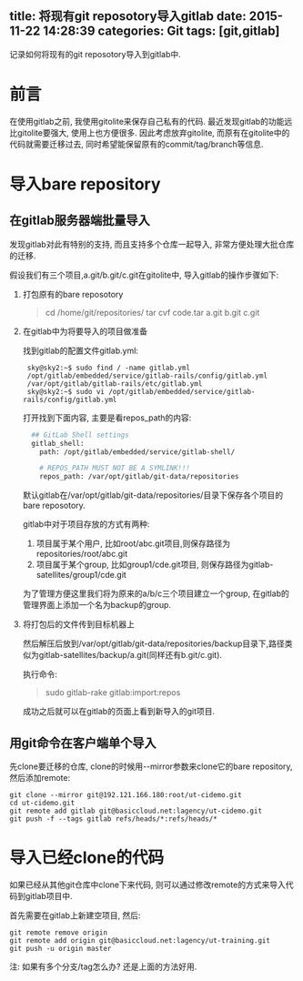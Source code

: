 title: 将现有git reposotory导入gitlab
date: 2015-11-22 14:28:39
categories: Git
tags: [git,gitlab]
---

记录如何将现有的git reposotory导入到gitlab中.

<!--more-->

#  前言

在使用gitlab之前, 我使用gitolite来保存自己私有的代码. 最近发现gitlab的功能远比gitolite要强大, 使用上也方便很多. 因此考虑放弃gitolite, 而原有在gitolite中的代码就需要迁移过去, 同时希望能保留原有的commit/tag/branch等信息.

# 导入bare repository

## 在gitlab服务器端批量导入

发现gitlab对此有特别的支持, 而且支持多个仓库一起导入, 非常方便处理大批仓库的迁移.

假设我们有三个项目,a.git/b.git/c.git在gitolite中, 导入gitlab的操作步骤如下:

1. 打包原有的bare reposotory

	> cd /home/git/repositories/
    > tar cvf code.tar a.git b.git c.git

2. 在gitlab中为将要导入的项目做准备

	找到gitlab的配置文件gitlab.yml:

        sky@sky2:~$ sudo find / -name gitlab.yml
        /opt/gitlab/embedded/service/gitlab-rails/config/gitlab.yml
        /var/opt/gitlab/gitlab-rails/etc/gitlab.yml
        sky@sky2:~$ sudo vi /opt/gitlab/embedded/service/gitlab-rails/config/gitlab.yml

	打开找到下面内容, 主要是看repos_path的内容:

    ```bash
      ## GitLab Shell settings
      gitlab_shell:
        path: /opt/gitlab/embedded/service/gitlab-shell/

        # REPOS_PATH MUST NOT BE A SYMLINK!!!
        repos_path: /var/opt/gitlab/git-data/repositories
    ```

	默认gitlab在/var/opt/gitlab/git-data/repositories/目录下保存各个项目的bare reposotory.

	gitlab中对于项目存放的方式有两种:

    1. 项目属于某个用户, 比如root/abc.git项目,则保存路径为repositories/root/abc.git
    2. 项目属于某个group, 比如group1/cde.git项目, 则保存路径为gitlab-satellites/group1/cde.git

	为了管理方便这里我们将为原来的a/b/c三个项目建立一个group, 在gitlab的管理界面上添加一个名为backup的group.

3. 将打包后的文件传到目标机器上

	然后解压后放到/var/opt/gitlab/git-data/repositories/backup目录下,路径类似为gitlab-satellites/backup/a.git(同样还有b.git/c.git).

    执行命令:

    > sudo gitlab-rake gitlab:import:repos

    成功之后就可以在gitlab的页面上看到新导入的git项目.

## 用git命令在客户端单个导入

先clone要迁移的仓库, clone的时候用--mirror参数来clone它的bare repository, 然后添加remote:

    git clone --mirror git@192.121.166.180:root/ut-cidemo.git
    cd ut-cidemo.git
    git remote add gitlab git@basiccloud.net:lagency/ut-cidemo.git
    git push -f --tags gitlab refs/heads/*:refs/heads/*

# 导入已经clone的代码

如果已经从其他git仓库中clone下来代码, 则可以通过修改remote的方式来导入代码到gitlab项目中.

首先需要在gitlab上新建空项目, 然后:

    git remote remove origin
    git remote add origin git@basiccloud.net:lagency/ut-training.git
    git push -u origin master

注: 如果有多个分支/tag怎么办? 还是上面的方法好用.


